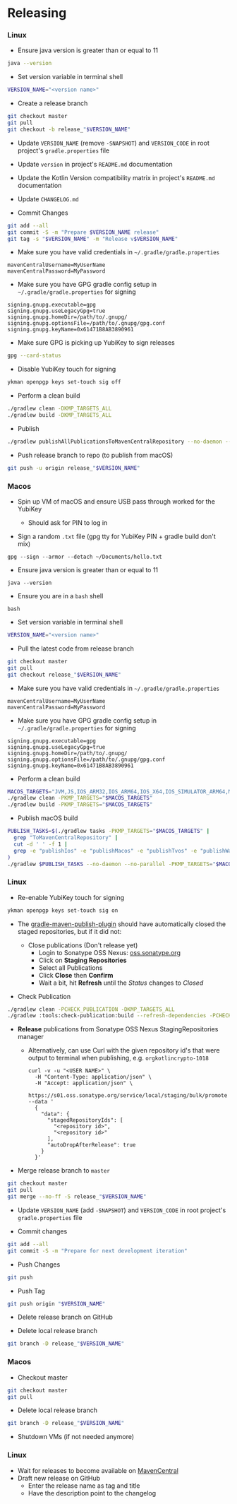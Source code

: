 # Releasing

### Linux

- Ensure java version is greater than or equal to 11
```bash
java --version
```

- Set version variable in terminal shell
```bash
VERSION_NAME="<version name>"
```

- Create a release branch
```bash
git checkout master
git pull
git checkout -b release_"$VERSION_NAME"
```

- Update `VERSION_NAME` (remove `-SNAPSHOT`) and `VERSION_CODE` in root project's `gradle.properties` file

- Update `version` in project's `README.md` documentation

- Update the Kotlin Version compatibility matrix in project's `README.md` documentation

- Update `CHANGELOG.md`

- Commit Changes
```bash
git add --all
git commit -S -m "Prepare $VERSION_NAME release"
git tag -s "$VERSION_NAME" -m "Release v$VERSION_NAME"
```

- Make sure you have valid credentials in `~/.gradle/gradle.properties`
```
mavenCentralUsername=MyUserName
mavenCentralPassword=MyPassword
```

- Make sure you have GPG gradle config setup in `~/.gradle/gradle.properties` for signing
```
signing.gnupg.executable=gpg
signing.gnupg.useLegacyGpg=true
signing.gnupg.homeDir=/path/to/.gnupg/
signing.gnupg.optionsFile=/path/to/.gnupg/gpg.conf
signing.gnupg.keyName=0x61471B8AB3890961
```

- Make sure GPG is picking up YubiKey to sign releases
```bash
gpg --card-status
```

- Disable YubiKey touch for signing
```bash
ykman openpgp keys set-touch sig off
```

- Perform a clean build
```bash
./gradlew clean -DKMP_TARGETS_ALL
./gradlew build -DKMP_TARGETS_ALL
```

- Publish
```bash
./gradlew publishAllPublicationsToMavenCentralRepository --no-daemon --no-parallel -DKMP_TARGETS_ALL
```

- Push release branch to repo (to publish from macOS)
```bash
git push -u origin release_"$VERSION_NAME"
```

### Macos

- Spin up VM of macOS and ensure USB pass through worked for the YubiKey
    - Should ask for PIN to log in

- Sign a random `.txt` file (gpg tty for YubiKey PIN + gradle build don't mix)
```shell
gpg --sign --armor --detach ~/Documents/hello.txt
```

- Ensure java version is greater than or equal to 11
```shell
java --version
```

- Ensure you are in a `bash` shell
```shell
bash
```

- Set version variable in terminal shell
```bash
VERSION_NAME="<version name>"
```

- Pull the latest code from release branch
```bash
git checkout master
git pull
git checkout release_"$VERSION_NAME"
```

- Make sure you have valid credentials in `~/.gradle/gradle.properties`
```
mavenCentralUsername=MyUserName
mavenCentralPassword=MyPassword
```

- Make sure you have GPG gradle config setup in `~/.gradle/gradle.properties` for signing
```
signing.gnupg.executable=gpg
signing.gnupg.useLegacyGpg=true
signing.gnupg.homeDir=/path/to/.gnupg/
signing.gnupg.optionsFile=/path/to/.gnupg/gpg.conf
signing.gnupg.keyName=0x61471B8AB3890961
```

- Perform a clean build
```bash
MACOS_TARGETS="JVM,JS,IOS_ARM32,IOS_ARM64,IOS_X64,IOS_SIMULATOR_ARM64,MACOS_ARM64,MACOS_X64,TVOS_ARM64,TVOS_X64,TVOS_SIMULATOR_ARM64,WATCHOS_ARM32,WATCHOS_ARM64,WATCHOS_DEVICE_ARM64,WATCHOS_X64,WATCHOS_X86,WATCHOS_SIMULATOR_ARM64,WASM,WASM_32"
./gradlew clean -PKMP_TARGETS="$MACOS_TARGETS"
./gradlew build -PKMP_TARGETS="$MACOS_TARGETS"
```

- Publish macOS build
```bash
PUBLISH_TASKS=$(./gradlew tasks -PKMP_TARGETS="$MACOS_TARGETS" |
  grep "ToMavenCentralRepository" |
  cut -d ' ' -f 1 |
  grep -e "publishIos" -e "publishMacos" -e "publishTvos" -e "publishWatchos"
)
./gradlew $PUBLISH_TASKS --no-daemon --no-parallel -PKMP_TARGETS="$MACOS_TARGETS"
```

### Linux

- Re-enable YubiKey touch for signing
```bash
ykman openpgp keys set-touch sig on
```

- The [gradle-maven-publish-plugin](https://github.com/vanniktech/gradle-maven-publish-plugin) should have automatically 
  closed the staged repositories, but if it did not:
    - Close publications (Don't release yet)
        - Login to Sonatype OSS Nexus: [oss.sonatype.org](https://s01.oss.sonatype.org/#stagingRepositories)
        - Click on **Staging Repositories**
        - Select all Publications
        - Click **Close** then **Confirm**
        - Wait a bit, hit **Refresh** until the *Status* changes to *Closed*

- Check Publication
```bash
./gradlew clean -PCHECK_PUBLICATION -DKMP_TARGETS_ALL
./gradlew :tools:check-publication:build --refresh-dependencies -PCHECK_PUBLICATION -DKMP_TARGETS_ALL
```

- **Release** publications from Sonatype OSS Nexus StagingRepositories manager
    - Alternatively, can use Curl with the given repository id's that were output
      to terminal when publishing, e.g. `orgkotlincrypto-1018`
      ```shell
      curl -v -u "<USER NAME>" \
        -H "Content-Type: application/json" \
        -H "Accept: application/json" \
        https://s01.oss.sonatype.org/service/local/staging/bulk/promote --data '
        {
          "data": {
            "stagedRepositoryIds": [
              "<repository id>",
              "<repository id>"
            ],
            "autoDropAfterRelease": true
          }
        }'
      ```

- Merge release branch to `master`
```bash
git checkout master
git pull
git merge --no-ff -S release_"$VERSION_NAME"
```

- Update `VERSION_NAME` (add `-SNAPSHOT`) and `VERSION_CODE` in root project's `gradle.properties` file

- Commit changes
```bash
git add --all
git commit -S -m "Prepare for next development iteration"
```

- Push Changes
```bash
git push
```

- Push Tag
```bash
git push origin "$VERSION_NAME"
```

- Delete release branch on GitHub

- Delete local release branch
```bash
git branch -D release_"$VERSION_NAME"
```

### Macos

- Checkout master
```bash
git checkout master
git pull
```

- Delete local release branch
```bash
git branch -D release_"$VERSION_NAME"
```

- Shutdown VMs (if not needed anymore)

### Linux

- Wait for releases to become available on [MavenCentral](https://repo1.maven.org/maven2/org/kotlincrypto/)
- Draft new release on GitHub
    - Enter the release name <VersionName> as tag and title
    - Have the description point to the changelog
